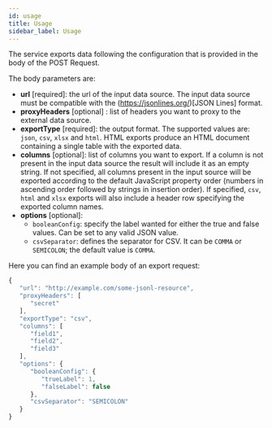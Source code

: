```yaml
---
id: usage
title: Usage
sidebar_label: Usage
---
```

The service exports data following the configuration that is provided in the body of the POST Request.

The body parameters are:
* **url** [required]: the url of the input data source. The input data source must be compatible with the (https://jsonlines.org/)[JSON Lines] format.
* **proxyHeaders** [optional] : list of headers you want to proxy to the external data source.
* **exportType** [required]: the output format. The supported values are: `json`, `csv`, `xlsx` and `html`. HTML exports produce an HTML document containing a single table with the exported data.
* **columns** [optional]: list of columns you want to export. If a column is not present in the input data source the result will include it as an empty string. If not specified, all columns present in the input source will be exported according to the default JavaScript property order (numbers in ascending order followed by strings in insertion order). If specified, `csv`, `html` and `xlsx` exports will also include a header row specifying the exported column names.
* **options** [optional]:
  * `booleanConfig`: specify the label wanted for either the true and false values. Can be set to any valid JSON value.
  * `csvSeparator`: defines the separator for CSV. It can be `COMMA` or `SEMICOLON`; the default value is `COMMA`.

Here you can find an example body of an export request:
```javascript
{
   "url": "http://example.com/some-jsonl-resource",
   "proxyHeaders": [
      "secret"
   ],
   "exportType": "csv",
   "columns": [
      "field1",
      "field2",
      "field3"
   ],
   "options": {
      "booleanConfig": {
         "trueLabel": 1,
         "falseLabel": false
      },
      "csvSeparator": "SEMICOLON"
   }
}
```
